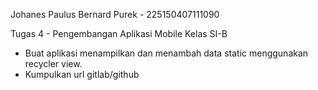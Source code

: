 Johanes Paulus Bernard Purek - 225150407111090

Tugas 4 - Pengembangan Aplikasi Mobile Kelas SI-B

- Buat aplikasi menampilkan dan menambah data static menggunakan recycler view.  
- Kumpulkan url gitlab/github
